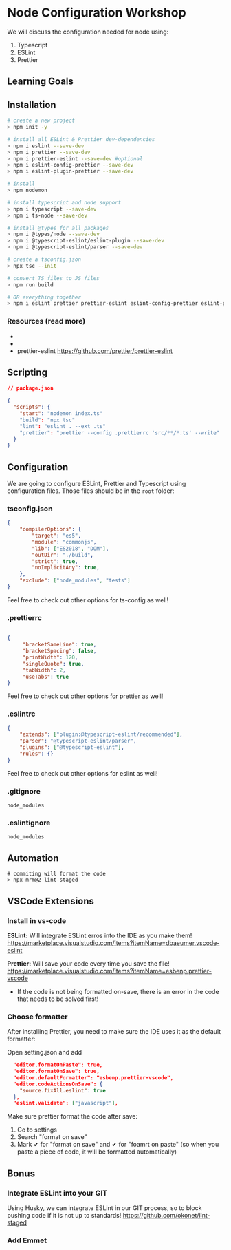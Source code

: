 # Node Configuration Workshop

We will discuss the configuration needed for node using: 
1. Typescript
1. ESLint
1. Prettier

## Learning Goals

## Installation

```bash
# create a new project
> npm init -y

# install all ESLint & Prettier dev-dependencies
> npm i eslint --save-dev
> npm i prettier --save-dev
> npm i prettier-eslint --save-dev #optional
> npm i eslint-config-prettier --save-dev
> npm i eslint-plugin-prettier --save-dev

# install 
> npm nodemon

# install typescript and node support
> npm i typescript --save-dev
> npm i ts-node --save-dev 

# install @types for all packages
> npm i @types/node --save-dev 
> npm i @typescript-eslint/eslint-plugin --save-dev 
> npm i @typescript-eslint/parser --save-dev 

# create a tsconfig.json
> npx tsc --init 

# convert TS files to JS files
> npm run build
```

```bash
# OR everything together 
> npm i eslint prettier prettier-eslint eslint-config-prettier eslint-plugin-prettier nodemon typescript ts-node @types/node @typescript-eslint/eslint-plugin  @typescript-eslint/parser --save-dev
```

### Resources (read more)
- 
- 
- prettier-eslint https://github.com/prettier/prettier-eslint

## Scripting

```json
// package.json

{
  "scripts": {
	"start": "nodemon index.ts"
	"build": "npx tsc"
	"lint": "eslint . --ext .ts"
	"prettier": "prettier --config .prettierrc 'src/**/*.ts' --write"
  }
}
```

## Configuration

We are going to configure ESLint, Prettier and Typescript using configuration files. 
Those files should be in the `root` folder:

### tsconfig.json
```json
{
	"compilerOptions": {
		"target": "es5",                          
		"module": "commonjs",                     
		"lib": ["ES2018", "DOM"], 
		"outDir": "./build",                        
		"strict": true,                           
		"noImplicitAny": true,                 
	},
	"exclude": ["node_modules", "tests"]
}
```
Feel free to check out other options for ts-config as well!

### .prettierrc
```json

{
	 "bracketSameLine": true,
	 "bracketSpacing": false,
	 "printWidth": 120,
	 "singleQuote": true,
	 "tabWidth": 2,
	 "useTabs": true
}
```
Feel free to check out other options for prettier as well!

### .eslintrc
```json
{
	"extends": ["plugin:@typescript-eslint/recommended"],
	"parser": "@typescript-eslint/parser",
	"plugins": ["@typescript-eslint"],
	"rules": {}
}
```
Feel free to check out other options for eslint as well!

### .gitignore
```
node_modules
```
### .eslintignore
```
node_modules
```

## Automation 

```
# commiting will format the code
> npx mrm@2 lint-staged
```	

## VSCode Extensions

### Install in vs-code

**ESLint:** Will integrate ESLint erros into the IDE as you make them!
https://marketplace.visualstudio.com/items?itemName=dbaeumer.vscode-eslint

**Prettier:** Will save your code every time you save the file! 
https://marketplace.visualstudio.com/items?itemName=esbenp.prettier-vscode
* If the code is not being formatted on-save, there is an error in the code that needs to be solved first!

### Choose formatter

After installing Prettier, you need to make sure the IDE uses it as the default formatter:

Open setting.json and add
```json
  "editor.formatOnPaste": true,
  "editor.formatOnSave": true,
  "editor.defaultFormatter": "esbenp.prettier-vscode",
  "editor.codeActionsOnSave": {
    "source.fixAll.eslint": true
  },
  "eslint.validate": ["javascript"],
```

Make sure prettier format the code after save:
1. Go to settings
1. Search "format on save"
1. Mark ✔ for "format on save" and ✔ for "foamrt on paste" (so when you paste a piece of code, it will be formatted automatically)

## Bonus

### Integrate ESLint into your GIT

Using Husky, we can integrate ESLint in our GIT process, so to block pushing code if it is not up to standards! 
https://github.com/okonet/lint-staged

### Add Emmet

